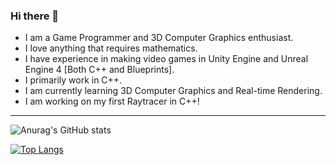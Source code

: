 ### Hi there 👋
- I am a Game Programmer and 3D Computer Graphics enthusiast.
- I love anything that requires mathematics.
- I have experience in making video games in Unity Engine and Unreal Engine 4 [Both C++ and Blueprints].
- I primarily work in C++.
- I am currently learning 3D Computer Graphics and Real-time Rendering.
- I am working on my first Raytracer in C++!
---
![Anurag's GitHub stats](https://github-readme-stats.vercel.app/api?username=aditya-c2512&count_private=true&show_icons=true&theme=chartreuse-dark)

[![Top Langs](https://github-readme-stats.vercel.app/api/top-langs/?username=aditya-c2512&theme=chartreuse-dark)](https://github.com/anuraghazra/github-readme-stats)
<!--
**aditya-c2512/aditya-c2512** is a ✨ _special_ ✨ repository because its `README.md` (this file) appears on your GitHub profile.

Here are some ideas to get you started:

- 🔭 I’m currently working on ...
- 🌱 I’m currently learning ...
- 👯 I’m looking to collaborate on ...
- 🤔 I’m looking for help with ...
- 💬 Ask me about ...
- 📫 How to reach me: ...
- 😄 Pronouns: ...
- ⚡ Fun fact: ...
-->
